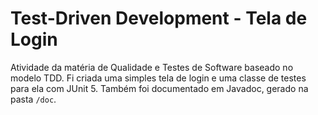 # Test-Driven Development - Tela de Login

Atividade da matéria de Qualidade e Testes de Software baseado no modelo TDD. Fi criada uma simples tela de login e uma classe de testes para ela com JUnit 5. Também foi documentado em Javadoc, gerado na pasta `/doc`.
